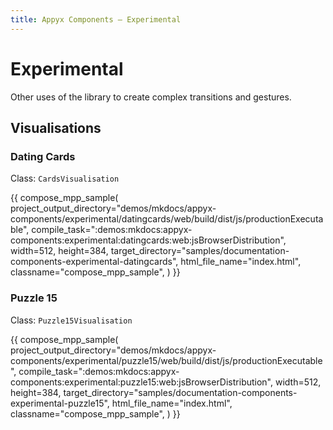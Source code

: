 ```yaml
---
title: Appyx Components – Experimental
---
```


# Experimental 

Other uses of the library to create complex transitions and gestures.


## Visualisations

### Dating Cards

Class: `CardsVisualisation`

{{
    compose_mpp_sample(
        project_output_directory="demos/mkdocs/appyx-components/experimental/datingcards/web/build/dist/js/productionExecutable",
        compile_task=":demos:mkdocs:appyx-components:experimental:datingcards:web:jsBrowserDistribution",
        width=512,
        height=384,
        target_directory="samples/documentation-components-experimental-datingcards",
        html_file_name="index.html",
        classname="compose_mpp_sample",
    )
}}

### Puzzle 15

Class: `Puzzle15Visualisation`

{{
    compose_mpp_sample(
        project_output_directory="demos/mkdocs/appyx-components/experimental/puzzle15/web/build/dist/js/productionExecutable",
        compile_task=":demos:mkdocs:appyx-components:experimental:puzzle15:web:jsBrowserDistribution",
        width=512,
        height=384,
        target_directory="samples/documentation-components-experimental-puzzle15",
        html_file_name="index.html",
        classname="compose_mpp_sample",
    )
}}
